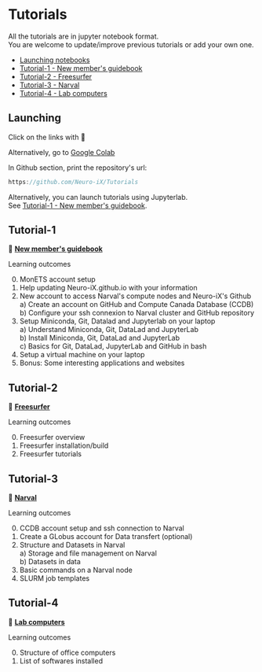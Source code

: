 # Tutorials

All the tutorials are in jupyter notebook format. \
You are welcome to update/improve previous tutorials or add your own one.

- [Launching notebooks](#Launching)
- [Tutorial-1 - New member's guidebook](#Tutorial-1)
- [Tutorial-2 - Freesurfer](#Tutorial-2)
- [Tutorial-3 - Narval](#Tutorial-3)
- [Tutorial-4 - Lab computers](#Tutorial-4)

## Launching

Click on the links with :rocket:

Alternatively, go to [Google Colab](https://colab.research.google.com)

In Github section, print the repository's url:
```javascript
https://github.com/Neuro-iX/Tutorials
```

Alternatively, you can launch tutorials using Jupyterlab. \
See [Tutorial-1 - New member's guidebook](#Tutorial-1).


## Tutorial-1

:rocket: [**New member's guidebook**](https://colab.research.google.com/github/Neuro-iX/Tutorials/blob/main/Tutorial_1_NewMember/Tutorial_1_NewMember.ipynb)

Learning outcomes

0. MonETS account setup
1. Help updating Neuro-iX.github.io with your information
2. New account to access Narval's compute nodes and Neuro-iX's Github \
  a) Create an account on GitHub and Compute Canada Database (CCDB) \
  b) Configure your ssh connexion to Narval cluster and GitHub repository 
4. Setup Miniconda, Git, Datalad and Jupyterlab on your laptop \
  a) Understand Miniconda, Git, DataLad and JupyterLab \
  b) Install Miniconda, Git, DataLad and JupyterLab \
  c) Basics for Git, DataLad, JupyterLab and GitHub in bash
5. Setup a virtual machine on your laptop
6. Bonus: Some interesting applications and websites

## Tutorial-2

:rocket: [**Freesurfer**](https://colab.research.google.com/github/Neuro-iX/Tutorials/blob/main/Tutorial_2_Freesurfer/Tutorial_2_Freesurfer.ipynb)

Learning outcomes

0. Freesurfer overview
1. Freesurfer installation/build
2. Freesurfer tutorials
   
## Tutorial-3

:rocket: [**Narval**](https://colab.research.google.com/github/Neuro-iX/Tutorials/blob/main/Tutorial_3_Narval_CCDB/Tutorial_3_Narval.ipynb)

Learning outcomes

0. CCDB account setup and ssh connection to Narval
1. Create a GLobus account for Data transfert (optional)
2. Structure and Datasets in Narval \
    a) Storage and file management on Narval \
    b) Datasets in data
3. Basic commands on a Narval node
4. SLURM job templates


## Tutorial-4

:rocket: [**Lab computers**](https://colab.research.google.com/github/Neuro-iX/Tutorials/blob/main/Tutorial_4_Lab_computers/Tutorial_4_Lab_computers.ipynb)

Learning outcomes

0. Structure of office computers
1. List of softwares installed

